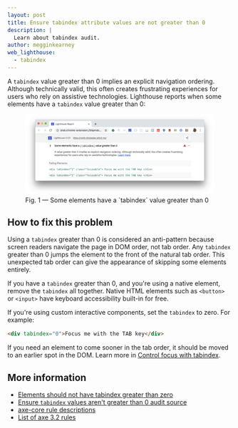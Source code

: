 ```yaml
---
layout: post
title: Ensure tabindex attribute values are not greater than 0
description: |
  Learn about tabindex audit.
author: megginkearney
web_lighthouse:
  - tabindex
---
```


A `tabindex` value greater than 0 implies an explicit navigation ordering.
Although technically valid, this often creates frustrating experiences
for users who rely on assistive technologies.
Lighthouse reports when some elements have a `tabindex` value greater than 0:

<figure class="w-figure">
  <img class="w-screenshot w-screenshot--filled" src="tabindex.png" alt="Lighthouse audit showing some elements have a tabindex value greater than 0">
  <figcaption class="w-figcaption">
    Fig. 1 — Some elements have a `tabindex` value greater than 0
  </figcaption>
</figure>


## How to fix this problem

Using a `tabindex` greater than 0 is considered an anti-pattern
because screen readers navigate the page in DOM order, not tab order.
Any `tabindex` greater than 0 jumps the element to the front of the natural tab order.
This unexpected tab order can give the appearance of skipping some elements entirely.

If you have a `tabindex` greater than 0,
and you're using a native element,
remove the `tabindex` all together.
Native HTML elements such as `<button>` or `<input>`
have keyboard accessibility built-in for free.

If you're using custom interactive components,
set the `tabindex` to zero.
For example:

```html
<div tabindex="0">Focus me with the TAB key</div>
```

If you need an element to come sooner in the tab order,
it should be moved to an earlier spot in the DOM.
Learn more in
[Control focus with tabindex](/control-focus-with-tabindex).

<!--
## How this audit impacts overall Lighthouse score

Todo. I have no idea how accessibility scoring is working!
-->
## More information

- [Elements should not have tabindex greater than zero](https://dequeuniversity.com/rules/axe/3.2/tabindex)
- [Ensure `tabindex` values aren't greater than 0 audit source](https://github.com/GoogleChrome/lighthouse/blob/master/lighthouse-core/audits/accessibility/tabindex.js)
- [axe-core rule descriptions](https://github.com/dequelabs/axe-core/blob/develop/doc/rule-descriptions.md)
- [List of axe 3.2 rules](https://dequeuniversity.com/rules/axe/3.2)